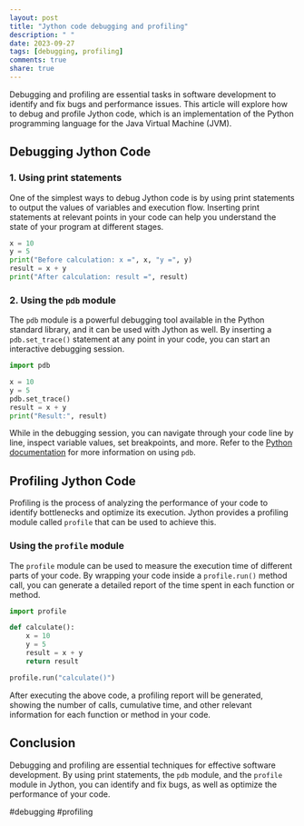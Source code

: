 ```yaml
---
layout: post
title: "Jython code debugging and profiling"
description: " "
date: 2023-09-27
tags: [debugging, profiling]
comments: true
share: true
---
```


Debugging and profiling are essential tasks in software development to identify and fix bugs and performance issues. This article will explore how to debug and profile Jython code, which is an implementation of the Python programming language for the Java Virtual Machine (JVM).

## Debugging Jython Code

### 1. Using print statements

One of the simplest ways to debug Jython code is by using print statements to output the values of variables and execution flow. Inserting print statements at relevant points in your code can help you understand the state of your program at different stages.

```python
x = 10
y = 5
print("Before calculation: x =", x, "y =", y)
result = x + y
print("After calculation: result =", result)
```

### 2. Using the `pdb` module

The `pdb` module is a powerful debugging tool available in the Python standard library, and it can be used with Jython as well. By inserting a `pdb.set_trace()` statement at any point in your code, you can start an interactive debugging session.

```python
import pdb

x = 10
y = 5
pdb.set_trace()
result = x + y
print("Result:", result)
```

While in the debugging session, you can navigate through your code line by line, inspect variable values, set breakpoints, and more. Refer to the [Python documentation](https://docs.python.org/3/library/pdb.html) for more information on using `pdb`.

## Profiling Jython Code

Profiling is the process of analyzing the performance of your code to identify bottlenecks and optimize its execution. Jython provides a profiling module called `profile` that can be used to achieve this.

### Using the `profile` module

The `profile` module can be used to measure the execution time of different parts of your code. By wrapping your code inside a `profile.run()` method call, you can generate a detailed report of the time spent in each function or method.

```python
import profile

def calculate():
    x = 10
    y = 5
    result = x + y
    return result

profile.run("calculate()")
```

After executing the above code, a profiling report will be generated, showing the number of calls, cumulative time, and other relevant information for each function or method in your code.

## Conclusion

Debugging and profiling are essential techniques for effective software development. By using print statements, the `pdb` module, and the `profile` module in Jython, you can identify and fix bugs, as well as optimize the performance of your code.

#debugging #profiling